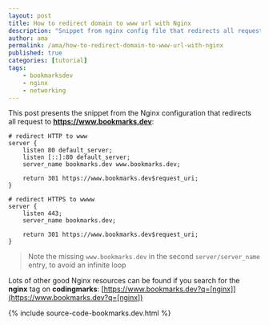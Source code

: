 ```yaml
---
layout: post
title: How to redirect domain to www url with Nginx
description: "Snippet from nginx config file that redirects all requests (http and https) to the www URL"
author: ama
permalink: /ama/how-to-redirect-domain-to-www-url-with-nginx
published: true
categories: [tutorial]
tags:
    - bookmarksdev
    - nginx
    - networking
---
```


This post presents the snippet from the Nginx configuration that redirects all request to **https://www.bookmarks.dev**:

```
# redirect HTTP to www
server {
    listen 80 default_server;
    listen [::]:80 default_server;
    server_name bookmarks.dev www.bookmarks.dev;

    return 301 https://www.bookmarks.dev$request_uri;
}

# redirect HTTPS to wwww
server {
    listen 443;
    server_name bookmarks.dev;

    return 301 https://www.bookmarks.dev$request_uri;
}
```

> Note the missing `www.bookmarks.dev` in the second `server/server_name` entry, to avoid an infinite loop

Lots of other good Nginx resources can be found if you search for the **nginx** tag on **codingmarks**: [https://www.bookmarks.dev?q=[nginx]](https://www.bookmarks.dev?q=[nginx])

{% include source-code-bookmarks.dev.html %}

